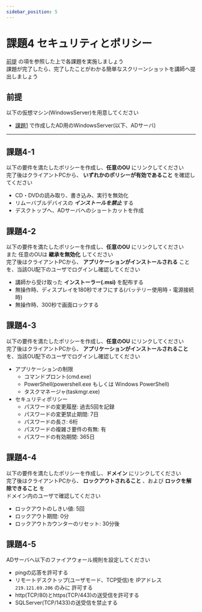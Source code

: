 ```yaml
---
sidebar_position: 5
---
```


# 課題4 セキュリティとポリシー

[前提](#前提) の項を参照した上で各課題を実施しましょう  
課題が完了したら、完了したことがわかる簡単なスクリーンショットを講師へ提出しましょう  

## 前提
以下の仮想マシン(WindowsServer)を用意してください  

- [課題1](../page1) で作成したAD用のWindowsServer(以下、ADサーバ)

-----

## 課題4-1
以下の要件を満たしたポリシーを作成し、**任意のOU** にリンクしてください  
完了後はクライアントPCから、 **いずれかのポリシーが有効であること** を確認してください

- CD・DVDの読み取り、書き込み、実行を無効化
- リムーバブルデバイスの ***インストールを禁止*** する
- デスクトップへ、ADサーバへのショートカットを作成

## 課題4-2
以下の要件を満たしたポリシーを作成し、**任意のOU** にリンクしてください  
また 任意のOUは **継承を無効化** してください  
完了後はクライアントPCから、 **アプリケーションがインストールされる** ことを、当該OU配下のユーザでログインし確認してください  

- 講師から受け取った **インストーラー(.msi)** を配布する
- 無操作時、ディスプレイを180秒でオフにする(バッテリー使用時・電源接続時)
- 無操作時、300秒で画面ロックする

## 課題4-3
以下の要件を満たしたポリシーを作成し、**任意のOU** にリンクしてください  
完了後はクライアントPCから、 **アプリケーションがインストールされること** を、当該OU配下のユーザでログインし確認してください  

- アプリケーションの制限
    - コマンドプロント(cmd.exe)
    - PowerShell(powershell.exe もしくは Windows PowerShell)
    - タスクマネージャ(taskmgr.exe)
- セキュリティポリシー
    - パスワードの変更履歴: 過去5回を記録
    - パスワードの変更禁止期間: 7日
    - パスワードの長さ: 6桁
    - パスワードの複雑さ要件の有無: 有
    - パスワードの有効期間: 365日

## 課題4-4
以下の要件を満たしたポリシーを作成し、**ドメイン** にリンクしてください  
完了後はクライアントPCから、 **ロックアウトされること** 、および **ロックを解除できること** を  
ドメイン内のユーザで確認してください  

- ロックアウトのしきい値: 5回
- ロックアウト期間: 0分
- ロックアウトカウンターのリセット: 30分後

## 課題4-5
ADサーバへ以下のファイアウォール規則を設定してください  

- pingの応答を許可する
- リモートデスクトップ(ユーザモード、TCP受信)を IPアドレス `219.121.69.206` のみに 許可する
- http(TCP/80)とhttps(TCP/443)の送受信を許可する
- SQLServer(TCP/1433)の送受信を禁止する